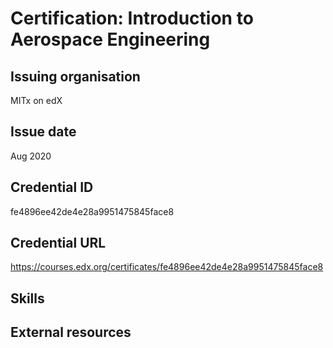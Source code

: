 # Certification: Introduction to Aerospace Engineering

## Issuing organisation

MITx on edX

## Issue date

Aug 2020

## Credential ID

fe4896ee42de4e28a9951475845face8

## Credential URL

<https://courses.edx.org/certificates/fe4896ee42de4e28a9951475845face8>

## Skills

## External resources
